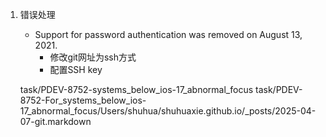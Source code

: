 1. 错误处理
	- Support for password authentication was removed on August 13, 2021.
		- 修改git网址为ssh方式
		- 配置SSH key
		
		
	task/PDEV-8752-systems_below_ios-17_abnormal_focus
	task/PDEV-8752-For_systems_below_ios-17_abnormal_focus/Users/shuhua/shuhuaxie.github.io/_posts/2025-04-07-git.markdown




            










 








    






